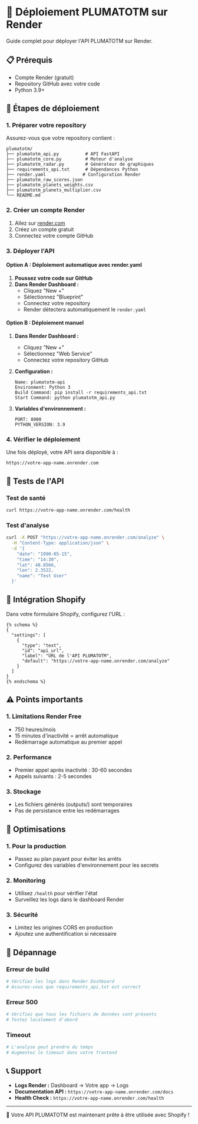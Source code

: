 # 🚀 Déploiement PLUMATOTM sur Render

Guide complet pour déployer l'API PLUMATOTM sur Render.

## 📋 Prérequis

- Compte Render (gratuit)
- Repository GitHub avec votre code
- Python 3.9+

## 🔧 Étapes de déploiement

### 1. **Préparer votre repository**

Assurez-vous que votre repository contient :

```
plumatotm/
├── plumatotm_api.py          # API FastAPI
├── plumatotm_core.py         # Moteur d'analyse
├── plumatotm_radar.py        # Générateur de graphiques
├── requirements_api.txt      # Dépendances Python
├── render.yaml              # Configuration Render
├── plumatotm_raw_scores.json
├── plumatotm_planets_weights.csv
├── plumatotm_planets_multiplier.csv
└── README.md
```

### 2. **Créer un compte Render**

1. Allez sur [render.com](https://render.com)
2. Créez un compte gratuit
3. Connectez votre compte GitHub

### 3. **Déployer l'API**

#### Option A : Déploiement automatique avec render.yaml

1. **Poussez votre code sur GitHub**
2. **Dans Render Dashboard :**
   - Cliquez "New +"
   - Sélectionnez "Blueprint"
   - Connectez votre repository
   - Render détectera automatiquement le `render.yaml`

#### Option B : Déploiement manuel

1. **Dans Render Dashboard :**
   - Cliquez "New +"
   - Sélectionnez "Web Service"
   - Connectez votre repository GitHub

2. **Configuration :**
   ```
   Name: plumatotm-api
   Environment: Python 3
   Build Command: pip install -r requirements_api.txt
   Start Command: python plumatotm_api.py
   ```

3. **Variables d'environnement :**
   ```
   PORT: 8000
   PYTHON_VERSION: 3.9
   ```

### 4. **Vérifier le déploiement**

Une fois déployé, votre API sera disponible à :
```
https://votre-app-name.onrender.com
```

## 🧪 Tests de l'API

### Test de santé
```bash
curl https://votre-app-name.onrender.com/health
```

### Test d'analyse
```bash
curl -X POST "https://votre-app-name.onrender.com/analyze" \
  -H "Content-Type: application/json" \
  -d '{
    "date": "1990-05-15",
    "time": "14:30",
    "lat": 48.8566,
    "lon": 2.3522,
    "name": "Test User"
  }'
```

## 🔗 Intégration Shopify

Dans votre formulaire Shopify, configurez l'URL :

```liquid
{% schema %}
{
  "settings": [
    {
      "type": "text",
      "id": "api_url",
      "label": "URL de l'API PLUMATOTM",
      "default": "https://votre-app-name.onrender.com/analyze"
    }
  ]
}
{% endschema %}
```

## ⚠️ Points importants

### 1. **Limitations Render Free**
- 750 heures/mois
- 15 minutes d'inactivité = arrêt automatique
- Redémarrage automatique au premier appel

### 2. **Performance**
- Premier appel après inactivité : 30-60 secondes
- Appels suivants : 2-5 secondes

### 3. **Stockage**
- Les fichiers générés (outputs/) sont temporaires
- Pas de persistance entre les redémarrages

## 🔧 Optimisations

### 1. **Pour la production**
- Passez au plan payant pour éviter les arrêts
- Configurez des variables d'environnement pour les secrets

### 2. **Monitoring**
- Utilisez `/health` pour vérifier l'état
- Surveillez les logs dans le dashboard Render

### 3. **Sécurité**
- Limitez les origines CORS en production
- Ajoutez une authentification si nécessaire

## 🐛 Dépannage

### Erreur de build
```bash
# Vérifiez les logs dans Render Dashboard
# Assurez-vous que requirements_api.txt est correct
```

### Erreur 500
```bash
# Vérifiez que tous les fichiers de données sont présents
# Testez localement d'abord
```

### Timeout
```bash
# L'analyse peut prendre du temps
# Augmentez le timeout dans votre frontend
```

## 📞 Support

- **Logs Render :** Dashboard → Votre app → Logs
- **Documentation API :** `https://votre-app-name.onrender.com/docs`
- **Health Check :** `https://votre-app-name.onrender.com/health`

---

🎉 Votre API PLUMATOTM est maintenant prête à être utilisée avec Shopify !
